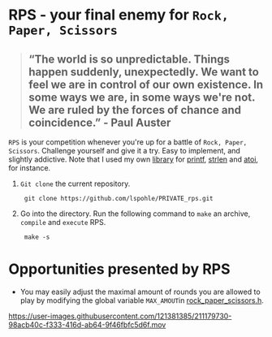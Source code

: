 # RPS - your final enemy for `Rock, Paper, Scissors`

> ## “The world is so unpredictable. Things happen suddenly, unexpectedly. We want to feel we are in control of our own existence. In some ways we are, in some ways we're not. We are ruled by the forces of chance and coincidence.” - Paul Auster

`RPS` is your competition whenever you're up for a battle of `Rock, Paper, Scissors`. Challenge yourself and give it a try. Easy to implement, and slightly addictive. Note that I used my own [library](https://github.com/lspohle/PRIVATE_rps/tree/main/libft) for [printf](https://github.com/lspohle/PRIVATE_rps/blob/main/libft/ft_printf.c), [strlen](https://github.com/lspohle/PRIVATE_rps/blob/main/libft/ft_strlen.c) and [atoi](https://github.com/lspohle/PRIVATE_rps/blob/main/libft/ft_atoi.c), for instance.

1. `Git clone` the current repository.
      
        git clone https://github.com/lspohle/PRIVATE_rps.git
2. Go into the directory. Run the following command to `make` an archive, `compile` and `execute` RPS.
      
        make -s
# Opportunities presented by RPS
- You may easily adjust the maximal amount of rounds you are allowed to play by modifying the global variable `MAX_AMOUT`in [rock_paper_scissors.h](https://github.com/lspohle/PRIVATE_rps/blob/main/rock_paper_scissors.h).


https://user-images.githubusercontent.com/121381385/211179730-98acb40c-f333-416d-ab64-9f46fbfc5d6f.mov

